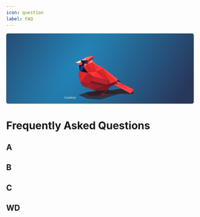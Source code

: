 ```yaml
---
icon: question
label: FAQ
---
```

![](/static/headers/header-15.png)

# Frequently Asked Questions

## A


## B


## C


## WD

